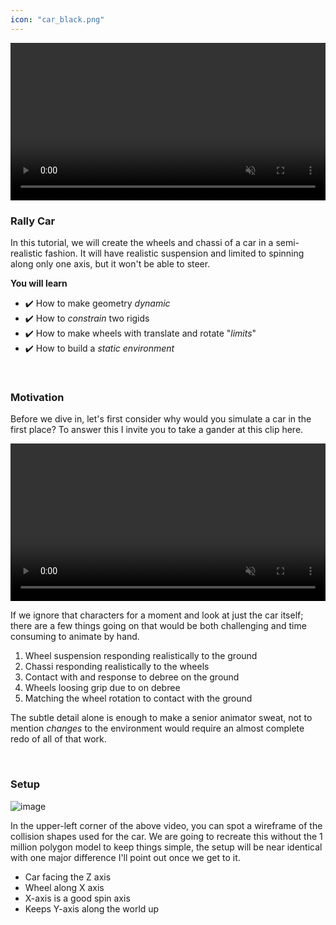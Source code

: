 ```yaml
---
icon: "car_black.png"
---
```


<video autoplay class="poster" muted="muted" loop="loop" width=100%>
    <source src="https://user-images.githubusercontent.com/2152766/128611375-82a3f65e-7c89-4e42-a40e-3ae1b10c12ce.mp4" type="video/mp4">
</video>

### Rally Car

In this tutorial, we will create the wheels and chassi of a car in a semi-realistic fashion. It will have realistic suspension and limited to spinning along only one axis, but it won't be able to steer.

**You will learn**

- ✔️ How to make geometry *dynamic*
- ✔️ How to *constrain* two rigids
- ✔️ How to make wheels with translate and rotate "*limits*"
- ✔️ How to build a *static environment*

<br>

### Motivation

Before we dive in, let's first consider why would you simulate a car in the first place? To answer this I invite you to take a gander at this clip here.

<video autoplay class="poster" muted="muted" loop="loop" width=100%>
    <source src="https://user-images.githubusercontent.com/2152766/124288785-81b2b400-db49-11eb-8b36-e61e9246ecdb.mp4" type="video/mp4">
</video>

If we ignore that characters for a moment and look at just the car itself; there are a few things going on that would be both challenging and time consuming to animate by hand.

1. Wheel suspension responding realistically to the ground
1. Chassi responding realistically to the wheels
1. Contact with and response to debree on the ground
1. Wheels loosing grip due to on debree
1. Matching the wheel rotation to contact with the ground

The subtle detail alone is enough to make a senior animator sweat, not to mention *changes* to the environment would require an almost complete redo of all of that work.

<br>

### Setup

![image](https://user-images.githubusercontent.com/2152766/128613548-df9b109a-4aeb-4489-ac43-c3428578af09.png)

In the upper-left corner of the above video, you can spot a wireframe of the collision shapes used for the car. We are going to recreate this without the 1 million polygon model to keep things simple, the setup will be near identical with one major difference I'll point out once we get to it.

- Car facing the Z axis
- Wheel along X axis
- X-axis is a good spin axis
- Keeps Y-axis along the world up

